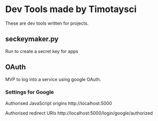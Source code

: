 # Dev Tools made by Timotaysci

These are dev tools written for projects.


## seckeymaker.py

Run to create a secret key for apps


## OAuth

MVP to log into a service using google OAuth.

### Settings for Google 
Authorised JavaScript origins
http://localhost:5000

Authorised redirect URIs
http://localhost:5000/login/google/authorized
